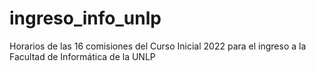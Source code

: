 # ingreso_info_unlp

Horarios de las 16 comisiones del Curso Inicial 2022 para el ingreso a la Facultad de Informática de la UNLP
